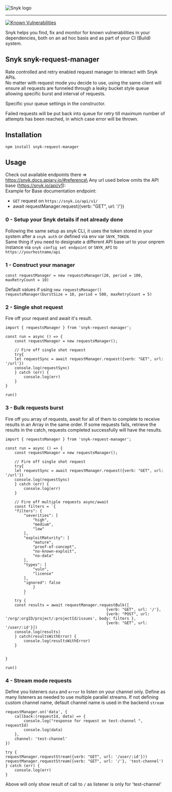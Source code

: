 ![Snyk logo](https://snyk.io/style/asset/logo/snyk-print.svg)

***

[![Known Vulnerabilities](https://snyk.io/test/github/snyk-tech-services/snyk-request-manager/badge.svg)](https://snyk.io/test/github/snyk-tech-services/snyk-request-manager)

Snyk helps you find, fix and monitor for known vulnerabilities in your dependencies, both on an ad hoc basis and as part of your CI (Build) system.

## Snyk snyk-request-manager
Rate controlled and retry enabled request manager to interact with Snyk APIs.\
No matter with request mode you decide to use, using the same client will ensure all requests are funneled through a leaky bucket style queue allowing specific burst and interval of requests.

Specific your queue settings in the constructor.

Failed requests will be put back into queue for retry till maximum number of attempts has been reached, in which case error will be thrown.

## Installation
`npm install snyk-request-manager`

## Usage

Check out available endpoints there => https://snyk.docs.apiary.io/#reference\
Any url used below omits the API base (https://snyk.io/api/v1):\
Example for Base documentation endpoint:
* `GET` request on `https://snyk.io/api/v1/`
* await requestManager.request({verb: "GET", url: '/'})

### 0 - Setup your Snyk details if not already done
Following the same setup as snyk CLI, it uses the token stored in your system after a `snyk auth` or defined via env var `SNYK_TOKEN`.
\
Same thing if you need to designate a different API base url to your onprem instance via `snyk config set endpoint` or `SNYK_API` to `https://yourhostname/api`

### 1 - Construct your manager

    const requestManager = new requestsManager(20, period = 100, maxRetryCount = 10)

Default values if using `new requestsManager()`\
    `requestsManager(burstSize = 10, period = 500, maxRetryCount = 5)`

### 2 - Single shot request
Fire off your request and await it's result.

    import { requestsManager } from 'snyk-request-manager';

    const run = async () => {
        const requestManager = new requestsManager();

        // Fire off single shot request
        try{
        let requestSync = await requestManager.request({verb: "GET", url: '/url'})
        console.log(requestSync)
        } catch (err) {
            console.log(err)
        }
    }

    run()


### 3 - Bulk requests burst
Fire off you array of requests, await for all of them to complete to receive results in an Array in the same order.
If some requests fails, retrieve the results in the catch, requests completed successfully will have the results.

    import { requestsManager } from 'snyk-request-manager';

    const run = async () => {
        const requestManager = new requestsManager();

        // Fire off single shot request
        try{
        let requestSync = await requestManager.request({verb: "GET", url: '/url'})
        console.log(requestSync)
        } catch (err) {
            console.log(err)
        }

        // Fire off multiple requests async/await
        const filters = `{
        "filters": {
            "severities": [
                "high",
                "medium",
                "low"
            ],
            "exploitMaturity": [
                "mature",
                "proof-of-concept",
                "no-known-exploit",
                "no-data"
            ],
            "types": [
                "vuln",
                "license"
            ],
            "ignored": false
                }
            }
            `
        try {
        const results = await requestManager.requestBulk([
                                                {verb: "GET", url: '/'},
                                                {verb: "POST", url: '/org/:orgID/project/:projectId/issues', body: filters },
                                                {verb: "GET", url: '/user/:id'}])
        console.log(results)
        } catch(resultsWithError) {
            console.log(resultsWithError)
        }


    }

    run()



### 4 - Stream mode requests

Define you listeners `data` and `error` to listen on your channel only.
Define as many listeners as needed to use multiple parallel streams.
If not defining custom channel name, default channel name is used in the backend `stream`


    requestManager.on('data', {
        callback:(requestId, data) => {
            console.log("response for request on test-channel ", requestId)
            console.log(data)
        },
        channel: 'test-channel'
    })

    try {
    requestManager.requestStream({verb: "GET", url: '/user/:id'}))
    requestManager.requestStream({verb: "GET", url: '/'}, 'test-channel')
    } catch (err) {
        console.log(err)
    }


Above will only show result of call to `/` as listener is only for 'test-channel'